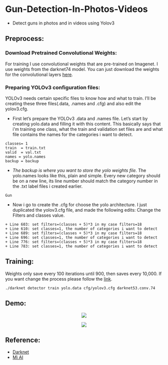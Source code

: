# Gun-Detection-In-Photos-Videos
- Detect guns in photos and in videos using Yolov3
## Preprocess:
### Download Pretrained Convolutional Weights:
For training I use convolutional weights that are pre-trained on Imagenet. I use weights from the darknet74 model. You can just download the weights for the convolutional layers [here](https://drive.google.com/file/d/1-oHpg4jBsjAQVlB2anXYFuOU7Dd3tNG7/view).
### Preparing YOLOv3 configuration files:
YOLOv3 needs certain specific files to know how and what to train. I’ll be creating these three files(.data, .names and .cfg) and also edit the yolov3.cfg.
- First let’s prepare the YOLOv3 .data and .names file. Let’s start by creating yolo.data and filling it with this content. This basically says that i'm training one class, what the train and validation set files are and what file contains the names for the categories i want to detect.
```
classes= 1
train  = train.txt
valid  = val.txt
names = yolo.names
backup = backup
```
- *The backup is where you want to store the yolo weights file.* The yolo.names looks like this, plain and simple. Every new category should be on a new line, its line number should match the category number in the .txt label files i created earlier.
```
Gun
```
- Now i go to create the .cfg for choose the yolo architecture. I just duplicated the yolov3.cfg file, and made the following edits: 
Change the Filters and classes value.
```
+ Line 603: set filters=(classes + 5)*3 in my case filters=18
+ Line 610: set classes=1, the number of categories i want to detect
+ Line 689: set filters=(classes + 5)*3 in my case filters=18
+ Line 696: set classes=1, the number of categories i want to detect
+ Line 776: set filters=(classes + 5)*3 in my case filters=18
+ Line 783: set classes=1, the number of categories i want to detect
```
## Training:
Weights only save every 100 iterations until 900, then saves every 10,000. If you want change the process please follow the [link](https://github.com/pjreddie/darknet/issues/190).
```
./darknet detector train yolo.data cfg/yolov3.cfg darknet53.conv.74
```
## Demo:
<p align="center"> <img src="https://github.com/manhminno/Gun-Detection-In-Photos-Videos/blob/master/Gun-Detection/object-detection.jpg"></p>
<p align="center"> <img src="https://github.com/manhminno/Gun-Detection-In-Photos-Videos/blob/master/Gun-Detection-Yolov3-Using-Pytorch/Result.jpg"></p>

## Reference: 
- [Darknet](https://pjreddie.com/darknet/yolo/)
- [Mì AI](https://www.miai.vn/2019/08/09/yolo-series-2-cach-train-yolo-de-detect-cac-object-dac-thu/)

